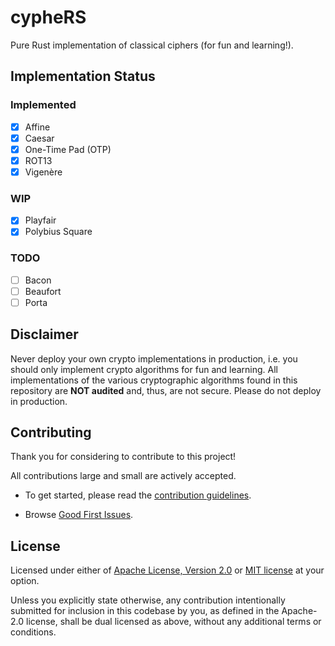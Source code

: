 # cypheRS

Pure Rust implementation of classical ciphers (for fun and learning!).

## Implementation Status

### Implemented

- [X] Affine
- [X] Caesar
- [X] One-Time Pad (OTP)
- [X] ROT13
- [X] Vigenère

### WIP

- [x] Playfair
- [x] Polybius Square

### TODO

- [ ] Bacon
- [ ] Beaufort
- [ ] Porta

## Disclaimer

Never deploy your own crypto implementations in production, i.e. you should only implement crypto algorithms for fun and learning.
All implementations of the various cryptographic algorithms found in this repository are **NOT audited** and, thus, are not secure.
Please do not deploy in production.

## Contributing

Thank you for considering to contribute to this project!

All contributions large and small are actively accepted.

- To get started, please read the [contribution guidelines](https://github.com/nostandard/cyphers/blob/main/CONTRIBUTING.md).

- Browse [Good First Issues](https://github.com/nostandard/cyphers/labels/good%20first%20issue).

## License

Licensed under either of <a href="LICENSE-APACHE">Apache License, Version 2.0</a> or <a href="LICENSE-MIT">MIT license</a> at your option.

Unless you explicitly state otherwise, any contribution intentionally submitted for inclusion in this codebase by you, as defined in the Apache-2.0 license,
shall be dual licensed as above, without any additional terms or conditions.
